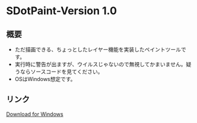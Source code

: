 # SDotPaint-Version 1.0 

## 概要

* ただ描画できる、ちょっとしたレイヤー機能を実装したペイントツールです。
* 実行時に警告が出ますが、ウイルスじゃないので無視してかまいません。疑うならソースコードを見てください。
* OSはWindows想定です。
## リンク
[Download for Windows](https://github.com/spiral987/SDotPaint/releases/download/v1.0/SDotPaint.exe)
